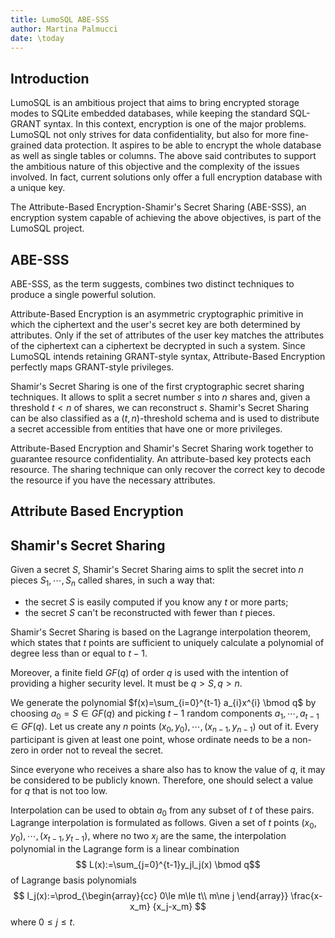 ```yaml
---
title: LumoSQL ABE-SSS
author: Martina Palmucci
date: \today
---
```


## Introduction
LumoSQL is an ambitious project that aims to bring encrypted storage modes to SQLite embedded databases, while keeping the standard SQL-GRANT syntax. In this context, encryption is one of the major problems. LumoSQL not only strives for data confidentiality, but also for more fine-grained data protection. It aspires to be able to encrypt the whole database as well as single tables or columns. The above said contributes to support the ambitious nature of this objective and the complexity of the issues involved. In fact, current solutions only offer a full encryption database with a unique key.

The Attribute-Based Encryption-Shamir's Secret Sharing (ABE-SSS), an encryption system capable of achieving the above objectives, is part of the LumoSQL project.

## ABE-SSS

ABE-SSS, as the term suggests, combines two distinct techniques to produce a single powerful solution.

Attribute-Based Encryption is an asymmetric cryptographic primitive in which the ciphertext and the user's secret key are both determined by attributes. Only if the set of attributes of the user key matches the attributes of the ciphertext can a ciphertext be decrypted in such a system. Since LumoSQL intends retaining GRANT-style syntax, Attribute-Based Encryption perfectly maps GRANT-style privileges.

Shamir's Secret Sharing is one of the first cryptographic secret sharing techniques. It allows to split a secret number $s$ into $n$ shares and, given a threshold $t < n$ of shares, we can reconstruct $s$. Shamir's Secret Sharing can be also classified as a $(t, n)$-threshold schema and is used to distribute a secret accessible from entities that have one or more privileges.

Attribute-Based Encryption and Shamir's Secret Sharing work together to guarantee resource confidentiality. An attribute-based key protects each resource. The sharing technique can only recover the correct key to decode the resource if you have the necessary attributes.

## Attribute Based Encryption


## Shamir's Secret Sharing

Given a secret $S$, Shamir's Secret Sharing aims to split the secret into $n$ pieces $S_1, \cdots, S_n$ called shares, in such a way that:
- the secret $S$ is easily computed if you know any $t$ or more parts;
- the secret $S$ can't be reconstructed with fewer than $t$ pieces.

Shamir's Secret Sharing is based on the Lagrange interpolation theorem, which states that $t$ points are sufficient to uniquely calculate a polynomial of degree less than or equal to $t-1$.

Moreover, a finite field $GF(q)$ of order $q$ is used with the intention of providing a higher security level. It must be $q>S, q>n$.

We generate the polynomial $f(x)=\sum_{i=0}^{t-1} a_{i}x^{i} \bmod q$ by choosing $a_0 = S \in GF(q)$ and picking $t-1$ random components $a_1, \cdots, a_{t-1} \in GF(q)$. Let us create any $n$ points $(x_0, y_0), \cdots, (x_{n-1}, y_{n-1})$ out of it. Every participant is given at least one point, whose ordinate needs to be a non-zero in order not to reveal the secret.

Since everyone who receives a share also has to know the value of $q$, it may be considered to be publicly known. Therefore, one should select a value for $q$ that is not too low.

Interpolation can be used to obtain $a_0$ from any subset of $t$ of these pairs. Lagrange interpolation is formulated as follows. Given a set of $t$ points $(x_0, y_0), \cdots, (x_{t-1}, y_{t-1})$, where no two $x_j$ are the same, the interpolation polynomial in the Lagrange form is a linear combination
$$ L(x):=\sum_{j=0}^{t-1}y_jl_j(x) \bmod q$$ of Lagrange basis polynomials
$$ l_j(x):=\prod_{\begin{array}{cc} 0\le m\le t\\ m\ne j \end{array}} \frac{x-x_m} {x_j-x_m} $$
where $0\le j\le t$.
